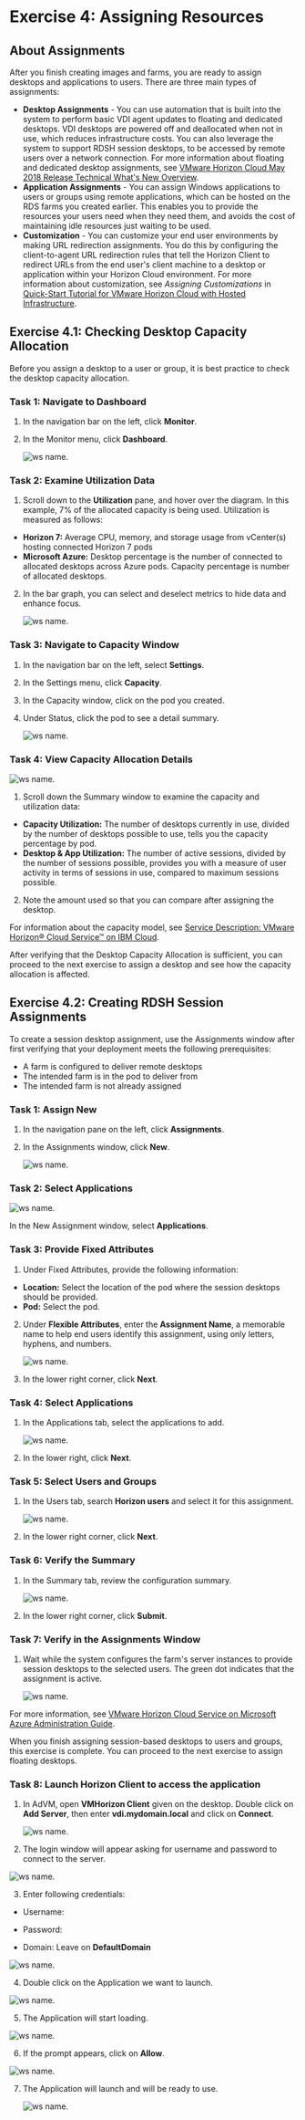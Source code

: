 # **Exercise 4: Assigning Resources**

## About Assignments

After you finish creating images and farms, you are ready to assign desktops and applications to users. There are three main types of assignments:

  - **Desktop Assignments** - You can use automation that is built into the system to perform basic VDI agent updates to floating and dedicated desktops. VDI desktops are powered off and deallocated when not in use, which reduces infrastructure costs. You can also leverage the system to support RDSH session desktops, to be accessed by remote users over a network connection. For more information about floating and dedicated desktop assignments, see [VMware Horizon Cloud May 2018 Release Technical What's New Overview](https://www.youtube.com/watch?t=2m56s&v=mSTBrUFFLDc&feature=youtu.be).
  - **Application Assignments** - You can assign Windows applications to users or groups using remote applications, which can be hosted on the RDS farms you created earlier. This enables you to provide the resources your users need when they need them, and avoids the cost of maintaining idle resources just waiting to be used.
  - **Customization** - You can customize your end user environments by making URL redirection assignments. You do this by configuring the client-to-agent URL redirection rules that tell the Horizon Client to redirect URLs from the end user's client machine to a desktop or application within your Horizon Cloud environment. For more information about customization, see *Assigning Customizations* in [Quick-Start Tutorial for VMware Horizon Cloud with Hosted Infrastructure](https://docs.vmware.com/en/VMware-Horizon-Cloud-Service/index.html).

## **Exercise 4.1: Checking Desktop Capacity Allocation**

Before you assign a desktop to a user or group, it is best practice to check the desktop capacity allocation.

### **Task 1: Navigate to Dashboard**

1. In the navigation bar on the left, click **Monitor**.
2. In the Monitor menu, click **Dashboard**.

   ![ws name.](media/exe1.png)

### **Task 2: Examine Utilization Data**
    
1. Scroll down to the **Utilization** pane, and hover over the diagram. In this example, 7% of the allocated capacity is being used. Utilization is measured as follows:
  - **Horizon 7:** Average CPU, memory, and storage usage from vCenter(s) hosting connected Horizon 7 pods
  - **Microsoft Azure:** Desktop percentage is the number of connected to allocated desktops across Azure pods. Capacity percentage is number of allocated desktops.

2. In the bar graph, you can select and deselect metrics to hide data and enhance focus.

   ![ws name.](media/exe2.png)


### **Task 3: Navigate to Capacity Window**
   
1. In the navigation bar on the left, select **Settings**.
2. In the Settings menu, click **Capacity**.
3. In the Capacity window, click on the pod you created.
4. Under Status, click the pod to see a detail summary.

    ![ws name.](media/vmw12.png)

### **Task 4: View Capacity Allocation Details**

   ![ws name.](media/exeu4.png)
   
1. Scroll down the Summary window to examine the capacity and utilization data:
  - **Capacity Utilization:** The number of desktops currently in use, divided by the number of desktops possible to use, tells you the capacity percentage by pod.
  - **Desktop & App Utilization:** The number of active sessions, divided by the number of sessions possible, provides you with a measure of user activity in terms of sessions in use, compared to maximum sessions possible.

2. Note the amount used so that you can compare after assigning the desktop.

For information about the capacity model, see [Service Description: VMware Horizon® Cloud Service™ on IBM Cloud](https://www.vmware.com/content/dam/digitalmarketing/vmware/en/pdf/support/vmware-horizon-cloud-hosted-service-description.pdf).

After verifying that the Desktop Capacity Allocation is sufficient, you can proceed to the next exercise to assign a desktop and see how the capacity allocation is affected.


## **Exercise 4.2: Creating RDSH Session Assignments**


To create a session desktop assignment, use the Assignments window after first verifying that your deployment meets the following prerequisites:

  - A farm is configured to deliver remote desktops
  - The intended farm is in the pod to deliver from
  - The intended farm is not already assigned

### **Task 1: Assign New**

1. In the navigation pane on the left, click **Assignments**.
2. In the Assignments window, click **New**.

   ![ws name.](media/exeu14.png)


### **Task 2: Select Applications**

   ![ws name.](media/exeu15.png)
   
In the New Assignment window, select **Applications**.


### **Task 3: Provide Fixed Attributes**

1. Under Fixed Attributes, provide the following information:
  - **Location:** Select the location of the pod where the session desktops should be provided.
  - **Pod:** Select the pod.

2. Under **Flexible Attributes**, enter the **Assignment Name**, a memorable name to help end users identify this assignment, using only letters, hyphens, and numbers.

   ![ws name.](media/us26.png)

3. In the lower right corner, click **Next**.


### **Task 4: Select Applications**

1. In the Applications tab, select the applications to add.

   ![ws name.](media/us27.png)

2. In the lower right, click **Next**.


### **Task 5: Select Users and Groups**
   
1. In the Users tab, search **Horizon users** and select it for this assignment.

   ![ws name.](media/us28.png)

2. In the lower right corner, click **Next**.

### **Task 6: Verify the Summary**
   
1. In the Summary tab, review the configuration summary.

   ![ws name.](media/us29.png)

2. In the lower right corner, click **Submit**.


### **Task 7: Verify in the Assignments Window**
   
1. Wait while the system configures the farm's server instances to provide session desktops to the selected users. The green dot indicates that the assignment is active.

   ![ws name.](media/us30.png)


For more information, see [VMware Horizon Cloud Service on Microsoft Azure Administration Guide](https://docs.vmware.com/en/VMware-Horizon-Cloud-Service/index.html).

When you finish assigning session-based desktops to users and groups, this exercise is complete. You can proceed to the next exercise to assign floating desktops.


### Task 8: Launch Horizon Client to access the application

1. In AdVM, open **VMHorizon Client** given on the desktop. Double click on **Add Server**, then enter **vdi.mydomain.local** and click on **Connect**.
  
   ![ws name.](media/vmw21.png)
  

2. The login window will appear asking for username and password to connect to the server.

  ![ws name.](media/vmw22.png)
  
  
3. Enter following credentials:

  - Username: <inject key="vdi Username 1" props="{\&quot;enableCopy\&quot;:true,\&quot;style\&quot;:{\&quot;fontWeight\&quot;:\&quot;bold\&quot;}}" />
  
  - Password: <inject key="all Account Password" props="{\&quot;enableCopy\&quot;:true,\&quot;style\&quot;:{\&quot;fontWeight\&quot;:\&quot;bold\&quot;}}" />
  
  - Domain: Leave on **DefaultDomain**

  ![ws name.](media/us31.png)
  
4. Double click on the Application we want to launch.

  ![ws name.](media/vmw24.png)
  
  
5. The Application will start loading.

  ![ws name.](media/vmw25.png)


6. If the prompt appears, click on **Allow**.

  ![ws name.](media/vmw26.png)
  
7. The Application will launch and will be ready to use.

   ![ws name.](media/vmw27.png)




